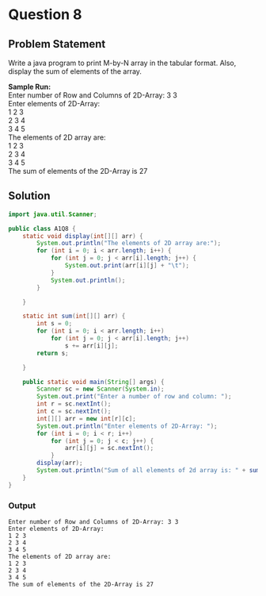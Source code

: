 # Question 8

## Problem Statement

Write a java program to print M-by-N array in the tabular format. Also, display the sum of elements of the array.  
 
__Sample Run:__ <br>
Enter number of Row and Columns of 2D-Array: 3 3 <br>
Enter elements of 2D-Array: <br>
1 2 3<br>
2 3 4 <br>
3 4 5 <br>
The elements of 2D array are: <br>
1 2 3<br>
2 3 4<br>
3 4 5<br> 
The sum of elements of the 2D-Array is 27

## Solution
```java
import java.util.Scanner;

public class A1Q8 {
    static void display(int[][] arr) {
        System.out.println("The elements of 2D array are:");
        for (int i = 0; i < arr.length; i++) {
            for (int j = 0; j < arr[i].length; j++) {
                System.out.print(arr[i][j] + "\t");
            }
            System.out.println();
        }

    }

    static int sum(int[][] arr) {
        int s = 0;
        for (int i = 0; i < arr.length; i++)
            for (int j = 0; j < arr[i].length; j++)
                s += arr[i][j];
        return s;

    }

    public static void main(String[] args) {
        Scanner sc = new Scanner(System.in);
        System.out.print("Enter a number of row and column: ");
        int r = sc.nextInt();
        int c = sc.nextInt();
        int[][] arr = new int[r][c];
        System.out.println("Enter elements of 2D-Array: ");
        for (int i = 0; i < r; i++)
            for (int j = 0; j < c; j++) {
                arr[i][j] = sc.nextInt();
            }
        display(arr);
        System.out.println("Sum of all elements of 2d array is: " + sum(arr));
    }
}

```

### Output
```
Enter number of Row and Columns of 2D-Array: 3 3
Enter elements of 2D-Array:
1 2 3
2 3 4
3 4 5
The elements of 2D array are:
1 2 3
2 3 4
3 4 5
The sum of elements of the 2D-Array is 27
```